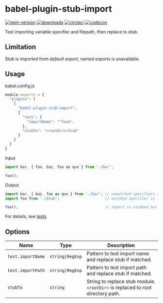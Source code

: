 # babel-plugin-stub-import

[![npm-version](https://img.shields.io/npm/v/babel-plugin-stub-import.svg?style=flat-square)](https://npmjs.org/package/babel-plugin-stub-import)
[![downloads](http://img.shields.io/npm/dm/babel-plugin-stub-import.svg?style=flat-square)](https://npmjs.org/package/babel-plugin-stub-import)
[![circleci](https://img.shields.io/circleci/build/github/keik/babel-plugin-stub-import?style=flat-square)](https://app.circleci.com/pipelines/github/keik/babel-plugin-stub-import)
[![codecov](https://codecov.io/gh/keik/babel-plugin-stub-import/branch/master/graph/badge.svg)](https://codecov.io/gh/keik/babel-plugin-stub-import)

Test importing variable specifier and filepath, then replace to stub.

## Limitation

Stub is imported from *default export*, named exports is unavailable.

## Usage

babel.config.js

```js
module.exports = {
  "plugins": [
    [
      "babel-plugin-stub-import",
      {
        "test": {
          "importName": "^foo$",
        },
        "stubTo": "<rootDir>/Stub"
      }
    ]
  ]
}
```

Input

```js
import bar, { foo, baz, foo as qux } from './bar';

foo();
```

Output

```js
import bar, { baz, foo as qux } from './bar'; // unmatched specifiers are imported fron original
import foo from './Stub';                     // matched specifier is imported from stub

foo();                                        // import is stubbed but specifier is preserved.
```

For details, see [tests](./index.test.js)

## Options

| Name | Type | Description|
|---|---|---|
| `test.importName` | `string\|RegExp` | Pattern to test import name and replace stub if matched. |
| `test.importPath` | `string\|RegExp` | Pattern to test import path and replace stub if matched. |
| `stubTo` | `string` | String to replace stub module. `<rootDir>` is replaced to root directory path. |

